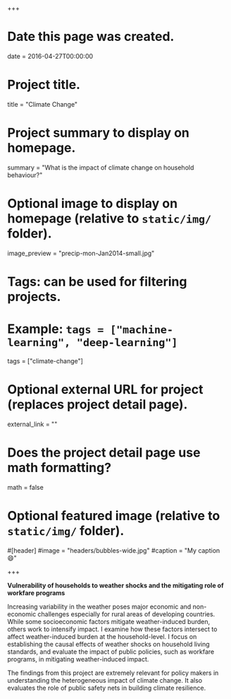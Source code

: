 +++
# Date this page was created.
date = 2016-04-27T00:00:00

# Project title.
title = "Climate Change"

# Project summary to display on homepage.
summary = "What is the impact of climate change on household behaviour?"

# Optional image to display on homepage (relative to `static/img/` folder).
image_preview = "precip-mon-Jan2014-small.jpg"

# Tags: can be used for filtering projects.
# Example: `tags = ["machine-learning", "deep-learning"]`
tags = ["climate-change"]

# Optional external URL for project (replaces project detail page).
external_link = ""

# Does the project detail page use math formatting?
math = false

# Optional featured image (relative to `static/img/` folder).
#[header]
#image = "headers/bubbles-wide.jpg"
#caption = "My caption :smile:"

+++

**Vulnerability of households to weather shocks and the mitigating role of workfare programs**

Increasing variability in the weather poses major economic and non-economic challenges especially for rural areas of developing countries. While some socioeconomic factors mitigate weather-induced burden, others work to intensify impact. I examine how these factors intersect to affect weather-induced burden at the household-level. I focus on establishing the causal effects of weather shocks on household living standards, and evaluate the impact of public policies, such as workfare programs, in mitigating weather-induced impact.

The findings from this project are extremely relevant for policy makers in understanding the heterogeneous impact of climate change. It also evaluates the role of public safety nets in building climate resilience. 
